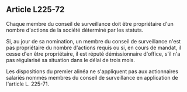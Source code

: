 Article L225-72
----
Chaque membre du conseil de surveillance doit être propriétaire d'un nombre
d'actions de la société déterminé par les statuts.

Si, au jour de sa nomination, un membre du conseil de surveillance n'est pas
propriétaire du nombre d'actions requis ou si, en cours de mandat, il cesse d'en
être propriétaire, il est réputé démissionnaire d'office, s'il n'a pas
régularisé sa situation dans le délai de trois mois.

Les dispositions du premier alinéa ne s'appliquent pas aux actionnaires salariés
nommés membres du conseil de surveillance en application de l'article L. 225-71.
